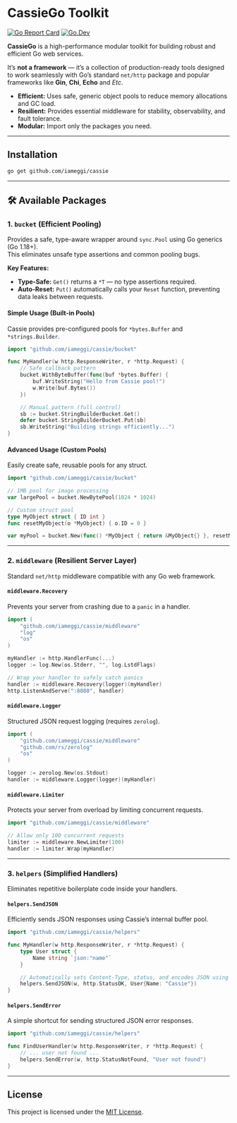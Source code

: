 # CassieGo Toolkit

[![Go Report Card](https://goreportcard.com/badge/github.com/iameggi/cassie)](https://goreportcard.com/report/github.com/iameggi/cassie)
[![Go.Dev](https://pkg.go.dev/badge/github.com/iameggi/cassie)](https://pkg.go.dev/github.com/iameggi/cassie)

**CassieGo** is a high-performance modular toolkit for building robust and efficient Go web services.

It’s **not a framework** — it’s a collection of production-ready tools designed to work seamlessly with Go’s standard `net/http` package and popular frameworks like **Gin**, **Chi**, **Echo** and *Etc*.

- **Efficient:** Uses safe, generic object pools to reduce memory allocations and GC load.  
- **Resilient:** Provides essential middleware for stability, observability, and fault tolerance.  
- **Modular:** Import only the packages you need.

---

##  Installation

```bash
go get github.com/iameggi/cassie
```

---

## 🛠️ Available Packages

### 1\. `bucket` (Efficient Pooling)

Provides a safe, type-aware wrapper around `sync.Pool` using Go generics (Go 1.18+).  
This eliminates unsafe type assertions and common pooling bugs.

**Key Features:**
- **Type-Safe:** `Get()` returns a `*T` — no type assertions required.  
- **Auto-Reset:** `Put()` automatically calls your `Reset` function, preventing data leaks between requests.

#### Simple Usage (Built-in Pools)

Cassie provides pre-configured pools for `*bytes.Buffer` and `*strings.Builder`.

```go
import "github.com/iameggi/cassie/bucket"

func MyHandler(w http.ResponseWriter, r *http.Request) {
    // Safe callback pattern
    bucket.WithByteBuffer(func(buf *bytes.Buffer) {
        buf.WriteString("Hello from Cassie pool!")
        w.Write(buf.Bytes())
    })

    // Manual pattern (full control)
    sb := bucket.StringBuilderBucket.Get()
    defer bucket.StringBuilderBucket.Put(sb)
    sb.WriteString("Building strings efficiently...")
}
```

#### Advanced Usage (Custom Pools)

Easily create safe, reusable pools for any struct.

```go
import "github.com/iameggi/cassie/bucket"

// 1MB pool for image processing
var largePool = bucket.NewBytePool(1024 * 1024)

// Custom struct pool
type MyObject struct { ID int }
func resetMyObject(o *MyObject) { o.ID = 0 }

var myPool = bucket.New(func() *MyObject { return &MyObject{} }, resetMyObject)
```

---

### 2\. `middleware` (Resilient Server Layer)

Standard `net/http` middleware compatible with any Go web framework.

#### `middleware.Recovery`

Prevents your server from crashing due to a `panic` in a handler.

```go
import (
    "github.com/iameggi/cassie/middleware"
    "log"
    "os"
)

myHandler := http.HandlerFunc(...)
logger := log.New(os.Stderr, "", log.LstdFlags)

// Wrap your handler to safely catch panics
handler := middleware.Recovery(logger)(myHandler)
http.ListenAndServe(":8080", handler)
```

#### `middleware.Logger`

Structured JSON request logging (requires `zerolog`).

```go
import (
    "github.com/iameggi/cassie/middleware"
    "github.com/rs/zerolog"
    "os"
)

logger := zerolog.New(os.Stdout)
handler := middleware.Logger(logger)(myHandler)
```

#### `middleware.Limiter`

Protects your server from overload by limiting concurrent requests.

```go
import "github.com/iameggi/cassie/middleware"

// Allow only 100 concurrent requests
limiter := middleware.NewLimiter(100)
handler := limiter.Wrap(myHandler)
```

---

### 3\. `helpers` (Simplified Handlers)

Eliminates repetitive boilerplate code inside your handlers.

#### `helpers.SendJSON`

Efficiently sends JSON responses using Cassie’s internal buffer pool.

```go
import "github.com/iameggi/cassie/helpers"

func MyHandler(w http.ResponseWriter, r *http.Request) {
    type User struct {
        Name string `json:"name"`
    }

    // Automatically sets Content-Type, status, and encodes JSON using pooled buffers
    helpers.SendJSON(w, http.StatusOK, User{Name: "Cassie"})
}
```

#### `helpers.SendError`

A simple shortcut for sending structured JSON error responses.

```go
import "github.com/iameggi/cassie/helpers"

func FindUserHandler(w http.ResponseWriter, r *http.Request) {
    // ... user not found ...
    helpers.SendError(w, http.StatusNotFound, "User not found")
}
```

---

##  License

This project is licensed under the [MIT License](https://www.google.com/search?q=LICENSE).

```
